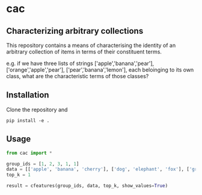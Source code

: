 # cac

Characterizing arbitrary collections
-----

This repository contains a means of characterising the identity of an arbitrary collection of items in terms of their constituent terms.

e.g. if we have three lists of strings ['apple','banana','pear'], ['orange','apple','pear'], ['pear','banana','lemon'], each beloinging to its own class, what are the characteristic terms of those classes?

## Installation

Clone the repository and 
```
pip install -e .
```

## Usage

```python
from cac import *

group_ids = [1, 2, 3, 1, 1]
data = [['apple', 'banana', 'cherry'], ['dog', 'elephant', 'fox'], ['green', 'yellow', 'blue'], ['car', 'bus', 'train'], ['red', 'orange', 'purple']]
top_k = 1

result = cfeatures(group_ids, data, top_k, show_values=True)
``` 